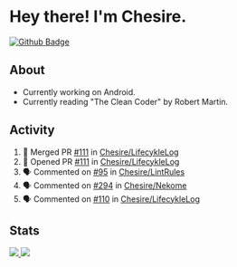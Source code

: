 # Hey there! I'm Chesire.

[![Github Badge](https://img.shields.io/badge/-Github-000?style=flat-square&logo=Github&logoColor=white&link=https://github.com/chesire)](https://github.com/chesire)

## About
<!-- Uses https://github.com/Chesire/natemoo-re -->
* Currently working on Android.
* Currently reading "The Clean Coder" by Robert Martin.
<!--
* Currently listening to: 
<a href="https://natemoo-re-iirbxe7wf.vercel.app/now-playing?open">
    <img src="https://natemoo-re-iirbxe7wf.vercel.app/now-playing" width="256" height="64" alt="Now Playing">
</a>  
-->

## Activity
<!-- Uses https://github.com/jamesgeorge007/github-activity-readme -->
<!--START_SECTION:activity-->
1. 🎉 Merged PR [#111](https://github.com//Chesire/LifecykleLog/pull/111) in [Chesire/LifecykleLog](https://github.com//Chesire/LifecykleLog)
2. 💪 Opened PR [#111](https://github.com//Chesire/LifecykleLog/pull/111) in [Chesire/LifecykleLog](https://github.com//Chesire/LifecykleLog)
3. 🗣 Commented on [#95](https://github.com//Chesire/LintRules/issues/95) in [Chesire/LintRules](https://github.com//Chesire/LintRules)
4. 🗣 Commented on [#294](https://github.com//Chesire/Nekome/issues/294) in [Chesire/Nekome](https://github.com//Chesire/Nekome)
5. 🗣 Commented on [#110](https://github.com//Chesire/LifecykleLog/issues/110) in [Chesire/LifecykleLog](https://github.com//Chesire/LifecykleLog)
<!--END_SECTION:activity-->

## Stats
<a href="https://github-readme-stats.vercel.app/api/top-langs/?username=chesire&theme=tokyonight">
    <img src="https://github-readme-stats.vercel.app/api/top-langs/?username=chesire&layout=compact&theme=tokyonight" >
</a>
<a href="https://github-readme-stats.vercel.app/api?username=chesire&show_icons=true&theme=tokyonight">
    <img src="https://github-readme-stats.vercel.app/api?username=chesire&show_icons=true&theme=tokyonight" >
</a>  

